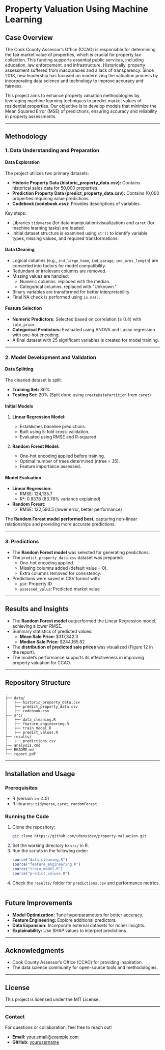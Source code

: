# Property Valuation Using Machine Learning

## Case Overview
The Cook County Assessor’s Office (CCAO) is responsible for determining the fair market value of properties, which is crucial for property tax collection. This funding supports essential public services, including education, law enforcement, and infrastructure. Historically, property assessment suffered from inaccuracies and a lack of transparency. Since 2018, new leadership has focused on modernizing the valuation process by incorporating data science and technology to improve accuracy and fairness.

This project aims to enhance property valuation methodologies by leveraging machine learning techniques to predict market values of residential properties. Our objective is to develop models that minimize the Mean Squared Error (MSE) of predictions, ensuring accuracy and reliability in property assessments.

---

## Methodology

### 1. Data Understanding and Preparation
#### Data Exploration
The project utilizes two primary datasets:
- **Historic Property Data (historic_property_data.csv):** Contains historical sales data for 50,000 properties.
- **Prediction Property Data (predict_property_data.csv):** Contains 10,000 properties requiring value predictions.
- **Codebook (codebook.csv):** Provides descriptions of variables.

Key steps:
- Libraries `tidyverse` (for data manipulation/visualization) and `caret` (for machine learning tasks) are loaded.
- Initial dataset structure is examined using `str()` to identify variable types, missing values, and required transformations.

#### Data Cleaning
- Logical columns (e.g., `ind_large_home`, `ind_garage`, `ind_arms_length`) are converted into factors for model compatibility.
- Redundant or irrelevant columns are removed.
- Missing values are handled:
  - Numeric columns: replaced with the median.
  - Categorical columns: replaced with "Unknown."
- Binary variables are transformed for better interpretability.
- Final NA check is performed using `is.na()`.

#### Feature Selection
- **Numeric Predictors:** Selected based on correlation (≥ 0.4) with `sale_price`.
- **Categorical Predictors:** Evaluated using ANOVA and Lasso regression with one-hot encoding.
- A final dataset with 25 significant variables is created for model training.

---

### 2. Model Development and Validation
#### Data Splitting
The cleaned dataset is split:
- **Training Set:** 80%
- **Testing Set:** 20%
(Split done using `createDataPartition` from `caret`)

#### Initial Models
1. **Linear Regression Model:**
   - Establishes baseline predictions.
   - Built using 5-fold cross-validation.
   - Evaluated using RMSE and R-squared.
   
2. **Random Forest Model:**
   - One-hot encoding applied before training.
   - Optimal number of trees determined (ntree = 35).
   - Feature importance assessed.
   
#### Model Evaluation
- **Linear Regression:**
  - RMSE: 124,135.7
  - R²: 0.8378 (83.78% variance explained)
- **Random Forest:**
  - RMSE: 122,593.5 (lower error, better performance)

The **Random Forest model performed best**, capturing non-linear relationships and providing more accurate predictions.

---

### 3. Predictions
- The **Random Forest model** was selected for generating predictions.
- The `predict_property_data.csv` dataset was prepared:
  - One-hot encoding applied.
  - Missing columns added (default value = 0).
  - Extra columns removed for consistency.
- Predictions were saved in CSV format with:
  - `pid`: Property ID
  - `assessed_value`: Predicted market value

---

## Results and Insights
- The **Random Forest model** outperformed the Linear Regression model, achieving a lower RMSE.
- Summary statistics of predicted values:
  - **Mean Sale Price:** $317,342.3
  - **Median Sale Price:** $244,165.82
- The **distribution of predicted sale prices** was visualized (Figure 12 in the report).
- The model’s performance supports its effectiveness in improving property valuation for CCAO.

---

## Repository Structure
```
.
├── data/
│   ├── historic_property_data.csv
│   ├── predict_property_data.csv
│   ├── codebook.csv
├── src/
│   ├── data_cleaning.R
│   ├── feature_engineering.R
│   ├── train_model.R
│   ├── predict_values.R
├── results/
│   ├── predictions.csv
│── analysis.Rmd
├── README.md
└── report.pdf
```

---

## Installation and Usage
### Prerequisites
- R (version >= 4.0)
- R libraries: `tidyverse`, `caret`, `randomForest`

### Running the Code
1. Clone the repository:
   ```sh
   git clone https://github.com/udensidev/property-valuation.git
   ```
2. Set the working directory to `src/` in R.
3. Run the scripts in the following order:
   ```r
   source("data_cleaning.R")
   source("feature_engineering.R")
   source("train_model.R")
   source("predict_values.R")
   ```
4. Check the `results/` folder for `predictions.csv` and performance metrics.

---

## Future Improvements
- **Model Optimization:** Tune hyperparameters for better accuracy.
- **Feature Engineering:** Explore additional predictors.
- **Data Expansion:** Incorporate external datasets for richer insights.
- **Explainability:** Use SHAP values to interpret predictions.

---

## Acknowledgments
- Cook County Assessor’s Office (CCAO) for providing inspiration.
- The data science community for open-source tools and methodologies.

---

## License
This project is licensed under the MIT License.

---

### Contact
For questions or collaboration, feel free to reach out!
- **Email:** your.email@example.com
- **GitHub:** [yourusername](https://github.com/yourusername)


